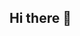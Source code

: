 ## Hi there 👋

<!--
**ClemensMain/ClemensMain** is a ✨ _special_ ✨ repository because its `README.md` (this file) appears on your GitHub profile.

## Hi there 👋

I am Clemens, a psychologist with a passion for digital innovation and process optimization. My journey has taken me from psychology to the publishing world, to digital projects in psychiatry, and finally to my current PhD, which focuses on digital interventions in child and adolescent psychiatry.

### 🔭 I’m currently working on:
- My PhD on **Digital Interventions in Child and Adolescent Psychiatry**.
- Optimizing processes in psychiatry through digitalization.

### 🌱 I’m currently learning:
- Python to expand my existing R knowledge and explore new analytical possibilities.
- More about the intersection of psychology, technology, and process optimization.

### 💬 Ask me about:
- Psychology and digital interventions.
- Process optimization and how technology can help.
- My experiences in software development and the publishing industry.
- The intersection of research and clinical work in psychiatry.

### 📫 How to reach me:
- hauptclemens@gmail.com
